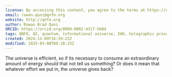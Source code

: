 ```yaml
---
license: By accessing this content, you agree to the terms at https://qnfo.org/LICENSE
email: rowan.quni@qnfo.org
website: http://qnfo.org
author: Rowan Brad Quni
ORCID: https://orcid.org/0009-0002-4317-5604
tags: QNFO, AI, quantum, informational universe, IUH, holographic principle
created: 2024-12-09T16:59:23Z
modified: 2025-03-08T09:38:33Z
---
```


The universe is efficient, so if its necessary to consume an extraordinary amount of energy should that not tell us something? Or does it mean that whatever effort we put in, the universe gives back?
